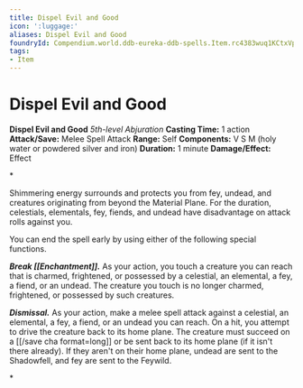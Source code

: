 ```yaml
---
title: Dispel Evil and Good
icon: ':luggage:'
aliases: Dispel Evil and Good
foundryId: Compendium.world.ddb-eureka-ddb-spells.Item.rc4383wuq1KCtxVp
tags:
- Item
---
```


# Dispel Evil and Good

**Dispel Evil and Good**
_5th-level Abjuration_
**Casting Time:** 1 action
**Attack/Save:** Melee Spell Attack
**Range:** Self
**Components:** V S M (holy water or powdered silver and iron)
**Duration:** 1 minute
**Damage/Effect:** Effect

*<p>Shimmering energy surrounds and protects you from fey, undead, and creatures originating from beyond the Material Plane. For the duration, celestials, elementals, fey, fiends, and undead have disadvantage on attack rolls against you.

You can end the spell early by using either of the following special functions.

***Break [[Enchantment]].*** As your action, you touch a creature you can reach that is charmed, frightened, or possessed by a celestial, an elemental, a fey, a fiend, or an undead. The creature you touch is no longer charmed, frightened, or possessed by such creatures.

***Dismissal.*** As your action, make a melee spell attack against a celestial, an elemental, a fey, a fiend, or an undead you can reach. On a hit, you attempt to drive the creature back to its home plane. The creature must succeed on a [[/save cha format=long]] or be sent back to its home plane (if it isn't there already). If they aren't on their home plane, undead are sent to the Shadowfell, and fey are sent to the Feywild.</p>*
